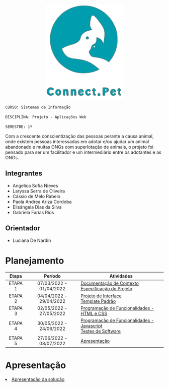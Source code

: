 

<div align="center">
<img src="src/assets/logo-connectpet.png" />
</div>

`CURSO: Sistemas de Informação`

`DISCIPLINA: Projeto - Aplicações Web`

`SEMESTRE: 1º`

Com a crescente conscientização das pessoas perante a causa animal, onde existem pessoas interessadas em adotar e/ou ajudar um animal abandonado e muitas ONGs com superlotação de animais, o projeto foi pensado para ser um facilitador e um intermediário entre os adotantes e as ONGs.

## Integrantes

- Angelica Sofia Nieves
- Laryssa Serra de Oliveira
- Cássio de Melo Rabelo
- Paola Andrea Ariza Cordoba
- Elisângela Dias da Silva
- Gabriela Farias Rios

## Orientador

- Luciana De Nardin

# Planejamento

|  Etapa  |         Período         | Atividades                                                                                                   |
| :-----: | :---------------------: | ------------------------------------------------------------------------------------------------------------ |
| ETAPA 1 | 07/03/2022 - 01/04/2022 | [Documentação de Contexto](docs/context.md) <br> [Especificação do Projeto](docs/especification.md)          |
| ETAPA 2 | 04/04/2022 - 29/04/2022 | [Projeto de Interface](docs/interface.md) <br> [Template Padrão](docs/template.md)                           |
| ETAPA 3 | 02/05/2022 - 27/05/2022 | [Programação de Funcionalidades - HTML e CSS](docs/development.md)                                           |
| ETAPA 4 | 30/05/2022 - 24/06/2022 | [Programação de Funcionalidades - Javascript](docs/development.md) <br> [Testes de Software ](docs/tests.md) |
| ETAPA 5 | 27/06/2022 - 08/07/2022 | [Apresentação](presentation/README.md)                                                                       |

<!-- # Código

<li><a href="src/README.md"> Código Fonte</a></li> -->

# Apresentação

<li><a href="presentation/README.md"> Apresentação da solução</a></li>
